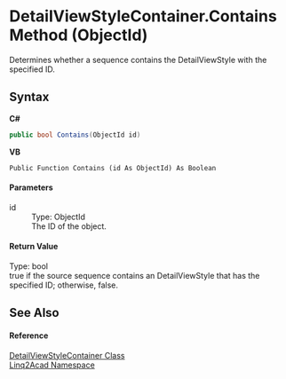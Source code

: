 # DetailViewStyleContainer.Contains Method (ObjectId)
 

Determines whether a sequence contains the DetailViewStyle with the specified ID.

## Syntax

**C#**<br />
``` C#
public bool Contains(ObjectId id)
```

**VB**<br />
``` VB
Public Function Contains (id As ObjectId) As Boolean
```


#### Parameters
<dl><dt>id</dt><dd>Type: ObjectId<br />The ID of the object.</dd></dl>

#### Return Value
Type: bool<br />true if the source sequence contains an DetailViewStyle that has the specified ID; otherwise, false.

## See Also


#### Reference
<a href="T_Linq2Acad_DetailViewStyleContainer.md">DetailViewStyleContainer Class</a><br /><a href="N_Linq2Acad.md">Linq2Acad Namespace</a><br />
